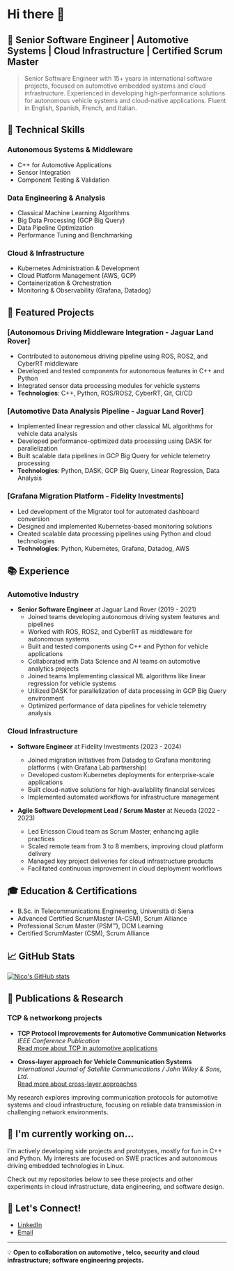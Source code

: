 # Hi there 👋

## 💼 Senior Software Engineer | Automotive Systems | Cloud Infrastructure | Certified Scrum Master

> Senior Software Engineer with 15+ years in international software projects, focused on automotive embedded systems and cloud infrastructure. Experienced in developing high-performance solutions for autonomous vehicle systems and cloud-native applications. Fluent in English, Spanish, French, and Italian.

## 🔧 Technical Skills

### Autonomous Systems & Middleware
- C++ for Automotive Applications
- Sensor Integration
- Component Testing & Validation

### Data Engineering & Analysis
- Classical Machine Learning Algorithms
- Big Data Processing (GCP Big Query)
- Data Pipeline Optimization
- Performance Tuning and Benchmarking

### Cloud & Infrastructure
- Kubernetes Administration & Development
- Cloud Platform Management (AWS, GCP)
- Containerization & Orchestration
- Monitoring & Observability (Grafana, Datadog)

## 🚀 Featured Projects

### [Autonomous Driving Middleware Integration - Jaguar Land Rover]
- Contributed to autonomous driving pipeline using ROS, ROS2, and CyberRT middleware
- Developed and tested components for autonomous features in C++ and Python
- Integrated sensor data processing modules for vehicle systems
- **Technologies**: C++, Python, ROS/ROS2, CyberRT, Git, CI/CD

### [Automotive Data Analysis Pipeline - Jaguar Land Rover]
- Implemented linear regression and other classical ML algorithms for vehicle data analysis
- Developed performance-optimized data processing using DASK for parallelization
- Built scalable data pipelines in GCP Big Query for vehicle telemetry processing
- **Technologies**: Python, DASK, GCP Big Query, Linear Regression, Data Analysis

### [Grafana Migration Platform - Fidelity Investments]
- Led development of the Migrator tool for automated dashboard conversion
- Designed and implemented Kubernetes-based monitoring solutions
- Created scalable data processing pipelines using Python and cloud technologies
- **Technologies**: Python, Kubernetes, Grafana, Datadog, AWS

## 📚 Experience

### Automotive Industry
- **Senior Software Engineer** at Jaguar Land Rover (2019 - 2021)
  - Joined teams developing autonomous driving system features and pipelines
  - Worked with ROS, ROS2, and CyberRT as middleware for autonomous systems
  - Built and tested components using C++ and Python for vehicle applications
  - Collaborated with Data Science and AI teams on automotive analytics projects
  - Joined teams Implementing  classical ML algorithms like linear regression for vehicle systems
  - Utilized DASK for parallelization of data processing in GCP Big Query environment
  - Optimized performance of data pipelines for vehicle telemetry analysis

### Cloud Infrastructure
- **Software Engineer** at Fidelity Investments (2023 - 2024)
  - Joined  migration initiatives from Datadog to Grafana monitoring platforms ( with Grafana Lab partnership) 
  - Developed custom Kubernetes deployments for enterprise-scale applications
  - Built cloud-native solutions for high-availability financial services
  - Implemented automated workflows for infrastructure management

- **Agile Software Development Lead / Scrum Master** at Neueda (2022 - 2023)
  - Led Ericsson Cloud team as Scrum Master, enhancing agile practices
  - Scaled remote team from 3 to 8 members, improving cloud platform delivery
  - Managed key project deliveries for cloud infrastructure products
  - Facilitated continuous improvement in cloud deployment workflows

## 🎓 Education & Certifications

- B.Sc. in Telecommunications Engineering, Università di Siena
- Advanced Certified ScrumMaster (A-CSM), Scrum Alliance
- Professional Scrum Master (PSM™), DCM Learning
- Certified ScrumMaster (CSM), Scrum Alliance

## 📈 GitHub Stats

[![Nico's GitHub stats](https://github-readme-stats.vercel.app/api?username=nlcandio&show_icons=true&theme=dark)](https://github.com/nlcandio)

## 📖 Publications & Research

### TCP & networkong projects 
- **TCP Protocol Improvements for Automotive Communication Networks**  
  *IEEE Conference Publication*  
  [Read more about TCP in automotive applications](https://ieeexplore.ieee.org/document/4023232/)
  
- **Cross-layer approach for Vehicle Communication Systems**  
  *International Journal of Satellite Communications / John Wiley & Sons, Ltd.*  
  [Read more about cross-layer approaches](https://www.researchgate.net/publication/220123783_Cross-layer_approach_for_an_air_interface_of_GEO_satellite_communication_networks)

My research explores improving communication protocols for automotive systems and cloud infrastructure, focusing on reliable data transmission in challenging network environments.

## 🌱 I'm currently working on...

I'm actively developing side projects and prototypes, mostly for fun in C++ and Python. My interests are focused on SWE practices and autonomous driving embedded technologies in Linux. 

Check out my repositories below to see these projects and other experiments in cloud infrastructure, data engineering, and software design.

## 💬 Let's Connect!

- [LinkedIn](https://www.linkedin.com/in/nlcandio/)
- [Email](mailto:liberatonico@proton.me)

---

💡 **Open to collaboration on automotive , telco, security and cloud infrastructure;  software engineering projects.**

<!--
**ncandio/ncandio** is a ✨ *special* ✨ repository because its `README.md` (this file) appears on your GitHub profile.
Here are some ideas to get you started:
- 🔭 I'm currently working on ...
- 🌱 I'm currently learning ...
- 👯 I'm looking to collaborate on ...
- 🤔 I'm looking for help with ...
- 💬 Ask me about ...
- 📫 How to reach me: ...
- 😄 Pronouns: ...
- ⚡ Fun fact: ...
-->
